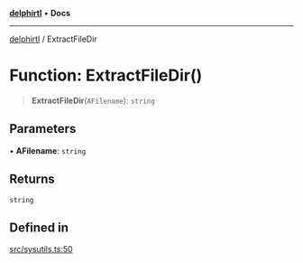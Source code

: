 [**delphirtl**](../README.md) • **Docs**

***

[delphirtl](../globals.md) / ExtractFileDir

# Function: ExtractFileDir()

> **ExtractFileDir**(`AFilename`): `string`

## Parameters

• **AFilename**: `string`

## Returns

`string`

## Defined in

[src/sysutils.ts:50](https://github.com/chuacw/delphirtl/blob/f3163e04bfe463ee73ae24dddcc0e3307d4e880a/src/sysutils.ts#L50)
